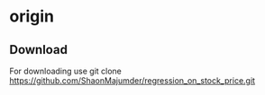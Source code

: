 # origin 
## Download 
For downloading use 
       git clone https://github.com/ShaonMajumder/regression_on_stock_price.git 
